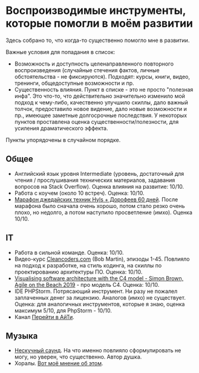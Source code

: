 # Воспроизводимые инструменты, которые помогли в моём развитии

Здесь собрано то, что когда-то существенно помогло мне в развитии.

Важные условия для попадания в список:

 * Возможность и доступность целенаправленного повторного  воспроизведения (случайные стечения фактов, личные обстоятельства - не фиксируются). Подходят: курсы, книги, видео, тренинги, общедоступные возможности и пр.
 * Существенность влияния. Пункт в списке - это не просто "полезная инфа". Это что-то, что действительно значительно изменило мой подход к чему-либо, качественно улучшило скиллы, дало важный толчок, предоставило новое видение, дало новые возможности и пр., имеющее заметные долгосрочные последствия. У некоторых пунктов проставлена оценка существенности/полезности, для усиления драматического эффекта.
 
Пункты упорядочены в случайном порядке.

## Общее

 * Английский язык уровня Intermediate (уровень, достаточный для чтения / прослушивания технических материалов, задавания вопросов на Stack Overflow). Оценка влияния на развитие: 10/10. 
 * Работа с коучем (около 10 встреч). Оценка: 10/10.
 * [Марафон джедайских техник Hyls + Дорофеев 60 дней](https://hyls.ru/jedi_max). После марафона было сначала очень хорошо, потом стало резко очень плохо, но недолго, а потом наступило просветление (имхо). Оценка 10/10. 

## IT

 * Работа в сильной команде. Оценка: 10/10.
 * Видео-курс [Cleancoders.com](https://cleancoders.com/) (Bob Martin), эпизоды 1-45. Повлияло на подход к разработке, на стиль кодинга, на скиллы по проектированию архитектуры ПО. Оценка: 10/10.
 * [Visualising software architecture with the C4 model - Simon Brown, Agile on the Beach 2019](https://www.youtube.com/watch?v=x2-rSnhpw0g) - про модель C4. Оценка: 10/10.
 * IDE PHPStorm. Потрясающий инструмент. Ни разу не пожалел заплаченных денег за лицензию. Аналогов (имхо) не существует. Оценка: для аналогичных инструментов, которые я знаю, оценка максимум 5/10, для PhpStorm - 10/10.
 * Канал [Перейти в АйТи](https://t.me/pereiti_v_aiti).

## Музыка

 * [Нескучный саунд](https://www.youtube.com/c/%D0%9D%D0%B5%D1%81%D0%BA%D1%83%D1%87%D0%BD%D1%8B%D0%B9%D0%A1%D0%B0%D1%83%D0%BD%D0%B4). На что именно повлияло сформулировать не могу, но уверен, что существенно. Автор душка.
 * Хоралы. [Вот моё мнение об этом](https://vk.com/bytheway?w=wall18347987_3117%2Fall).
